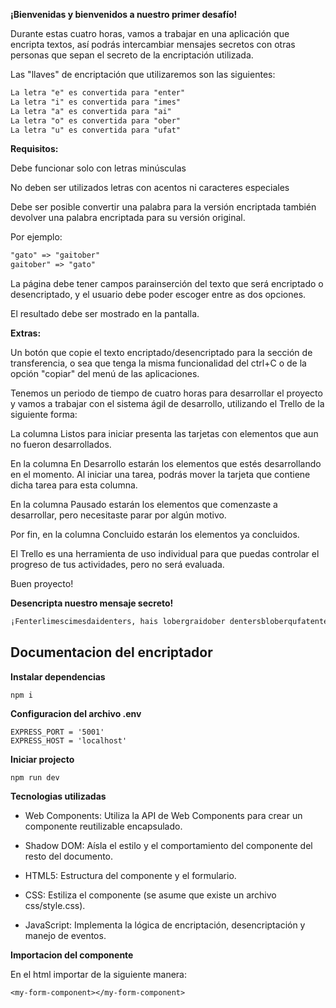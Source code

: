 **¡Bienvenidas y bienvenidos a nuestro primer desafío!**

Durante estas cuatro horas, vamos a trabajar en una aplicación que encripta textos, así podrás intercambiar mensajes secretos con otras personas que sepan el secreto de la encriptación utilizada.

Las "llaves" de encriptación que utilizaremos son las siguientes:

```tex
La letra "e" es convertida para "enter"
La letra "i" es convertida para "imes"
La letra "a" es convertida para "ai"
La letra "o" es convertida para "ober"
La letra "u" es convertida para "ufat"
```

**Requisitos:**

Debe funcionar solo con letras minúsculas

No deben ser utilizados letras con acentos ni caracteres especiales

Debe ser posible convertir una palabra para la versión encriptada también devolver una palabra encriptada para su versión original.

Por ejemplo:

```tex
"gato" => "gaitober"
gaitober" => "gato"
```

La página debe tener campos parainserción del texto que será encriptado o desencriptado, y el usuario debe poder escoger entre as dos opciones.

El resultado debe ser mostrado en la pantalla.

**Extras:**

Un botón que copie el texto encriptado/desencriptado para la sección de transferencia, o sea que tenga la misma funcionalidad del ctrl+C o de la opción "copiar" del menú de las aplicaciones.

Tenemos un periodo de tiempo de cuatro horas para desarrollar el proyecto y vamos a trabajar con el sistema ágil de desarrollo, utilizando el Trello de la siguiente forma:

La columna Listos para iniciar presenta las tarjetas con elementos que aun no fueron desarrollados.

En la columna En Desarrollo estarán los elementos que estés desarrollando en el momento. Al iniciar una tarea, podrás mover la tarjeta que contiene dicha tarea para esta columna.

En la columna Pausado estarán los elementos que comenzaste a desarrollar, pero necesitaste parar por algún motivo.

Por fin, en la columna Concluido estarán los elementos ya concluidos.

El Trello es una herramienta de uso individual para que puedas controlar el progreso de tus actividades, pero no será evaluada.

Buen proyecto!

**Desencripta nuestro mensaje secreto!**

```tex
¡Fenterlimescimesdaidenters, hais lobergraidober dentersbloberqufatenterair enterstenter menternsaijenter!
```



## Documentacion del encriptador

**Instalar dependencias**
```
npm i
```

**Configuracion del archivo .env**

```
EXPRESS_PORT = '5001'
EXPRESS_HOST = 'localhost'
```

**Iniciar projecto**

```
npm run dev
```

**Tecnologias utilizadas**

- Web Components: Utiliza la API de Web Components para crear un componente reutilizable encapsulado.

- Shadow DOM: Aísla el estilo y el comportamiento del componente del resto del documento.

- HTML5: Estructura del componente y el formulario.

- CSS: Estiliza el componente (se asume que existe un archivo css/style.css).

- JavaScript: Implementa la lógica de encriptación, desencriptación y manejo de eventos.

**Importacion del componente**


En el html importar de la siguiente manera:
```
<my-form-component></my-form-component>
```
